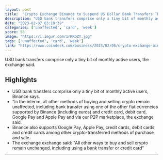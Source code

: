 ```yaml
---
layout: post
title:  "Crypto Exchange Binance to Suspend US Dollar Bank Transfers This Week"
description: "USD bank transfers comprise only a tiny bit of monthly active users, the exchange said."
date: "2023-02-07 03:10:39"
categories: ['unaffected', 'card', 'week']
score: 55
image: "https://i.imgur.com/1rKKGZT.jpg"
tags: ['unaffected', 'card', 'week']
link: "https://www.coindesk.com/business/2023/02/06/crypto-exchange-binance-to-suspend-us-dollar-deposits-this-week/"
---
```


USD bank transfers comprise only a tiny bit of monthly active users, the exchange said.

## Highlights

- USD bank transfers comprise only a tiny bit of monthly active users, Binance says.
- "In the interim, all other methods of buying and selling crypto remain unaffected, including bank transfer using one of the other fiat currencies supported by Binance (including euros) and credit card, debit card, Google Pay and Apple Pay and via our P2P marketplace, the exchange said.
- Binance also supports Google Pay, Apple Pay, credit cards, debit cards and credit cards among other crypto-transferred methods of purchase and sale.
- The exchange exchange said: "All other ways to buy and sell crypto remain unchanged, including using a bank transfer or credit card"

---
